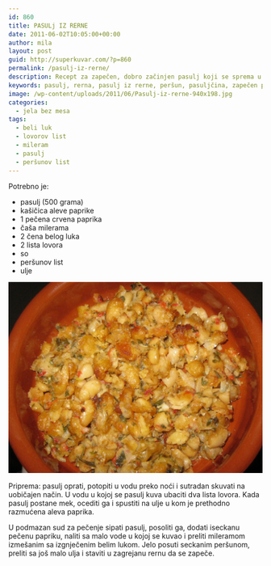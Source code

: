 ```yaml
---
id: 860
title: PASULj IZ RERNE
date: 2011-06-02T10:05:00+00:00
author: mila
layout: post
guid: http://superkuvar.com/?p=860
permalink: /pasulj-iz-rerne/
description: Recept za zapečen, dobro začinjen pasulj koji se sprema u vatrostalnim ili zemljanim sudovima. Koristi belim luk, i mileram. Pasulj na tafče.
keywords: pasulj, rerna, pasulj iz rerne, peršun, pasuljčina, zapečen pasulj, zapečen pasulj iz rerne, starinski pasulj, seljački pasulj, pasulj tafče, najbolji pasulj, stari pasulj recept
image: /wp-content/uploads/2011/06/Pasulj-iz-rerne-940x198.jpg
categories:
  - jela bez mesa
tags:
  - beli luk
  - lovorov list
  - mileram
  - pasulj
  - peršunov list
---
```

Potrebno je:

  * pasulj (500 grama)
  * kašičica aleve paprike
  * 1 pečena crvena paprika
  * čaša milerama
  * 2 čena belog luka
  * 2 lista lovora
  * so
  * peršunov list
  * ulje

![pasulj iz rerne](/wp-content/uploads/2011/06/Pasulj-iz-rerne-1024x768.jpg)

Priprema: pasulj oprati, potopiti u vodu preko noći i sutradan skuvati na uobičajen način. U vodu u kojoj se pasulj kuva ubaciti dva lista lovora. Kada pasulj postane mek, ocediti ga i spustiti na ulje u kom je prethodno razmućena aleva paprika.

U podmazan sud za pečenje sipati pasulj, posoliti ga, dodati iseckanu pečenu papriku, naliti sa malo vode u kojoj se kuvao i preliti mileramom izmešanim sa izgnječenim belim lukom. Jelo posuti seckanim peršunom, preliti sa još malo ulja i staviti u zagrejanu rernu da se zapeče.